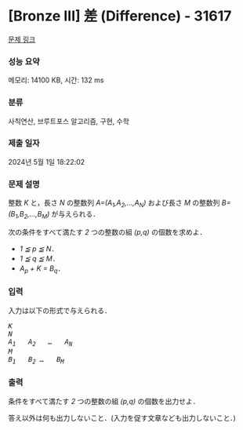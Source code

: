 # [Bronze III] 差 (Difference) - 31617 

[문제 링크](https://www.acmicpc.net/problem/31617) 

### 성능 요약

메모리: 14100 KB, 시간: 132 ms

### 분류

사칙연산, 브루트포스 알고리즘, 구현, 수학

### 제출 일자

2024년 5월 1일 18:22:02

### 문제 설명

<p>整数 <var>K</var> と，長さ <var>N</var> の整数列 <var>A=(A<sub>1</sub>,A<sub>2</sub>,…,A<sub>N</sub>)</var> および長さ <var>M</var> の整数列 <var>B=(B<sub>1</sub>,B<sub>2</sub>,…,B<sub>M</sub>)</var> が与えられる．</p>

<p>次の条件をすべて満たす <var>2</var> つの整数の組 <var>(p,q)</var> の個数を求めよ．</p>

<ul>
	<li><var>1 ≦ p ≦ N</var>．</li>
	<li><var>1 ≦ q ≦ M</var>．</li>
	<li><var>A<sub>p</sub> + K = B<sub>q</sub></var>．</li>
</ul>

### 입력 

 <p>入力は以下の形式で与えられる．</p>

<pre><var>K</var>
<var>N</var>
<var>A<sub>1</sub></var>   <var>A<sub>2</sub></var>   <var>…</var>   <var>A<sub>N</sub></var>
<var>M</var>
<var>B<sub>1</sub></var>   <var>B<sub>2</sub></var> <var>…</var>   <var>B<sub>M</sub></var></pre>

### 출력 

 <p>条件をすべて満たす <var>2</var> つの整数の組 <var>(p,q)</var> の個数を出力せよ．</p>

<p>答え以外は何も出力しないこと．(入力を促す文章なども出力しないこと．)</p>

